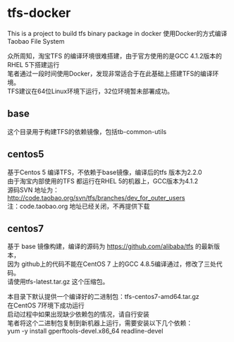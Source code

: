 # tfs-docker
This is a project to build tfs binary package in docker
使用Docker的方式编译Taobao File System

众所周知，淘宝TFS 的编译环境很难搭建，由于官方使用的是GCC 4.1.2版本的RHEL 5下搭建运行   
笔者通过一段时间使用Docker，发现非常适合于在此基础上搭建TFS的编译环境。  
TFS建议在64位Linux环境下运行，32位环境暂未部署成功。   

## base
这个目录用于构建TFS的依赖镜像，包括tb-common-utils   

## centos5
基于Centos 5 编译TFS，不依赖于base镜像，编译后的tfs 版本为2.2.0   
由于淘宝内部使用的TFS 都运行在RHEL 5的机器上，GCC版本为4.1.2   
源码SVN 地址为：http://code.taobao.org/svn/tfs/branches/dev_for_outer_users   
注：code.taobao.org 地址已经关闭，不再提供下载   

## centos7
基于 base 镜像构建，编译的源码为 https://github.com/alibaba/tfs 的最新版本，   
因为 github上的代码不能在CentOS 7 上的GCC 4.8.5编译通过，修改了三处代码。   
请使用tfs-latest.tar.gz 这个压缩包。   

本目录下默认提供一个编译好的二进制包：tfs-centos7-amd64.tar.gz   
在CentOS 7环境下成功运行    
启动过程中如果出现缺少依赖包的情况，请自行安装     
笔者将这个二进制包复制到新机器上运行，需要安装以下几个依赖：   
yum -y install gperftools-devel.x86_64 readline-devel   

